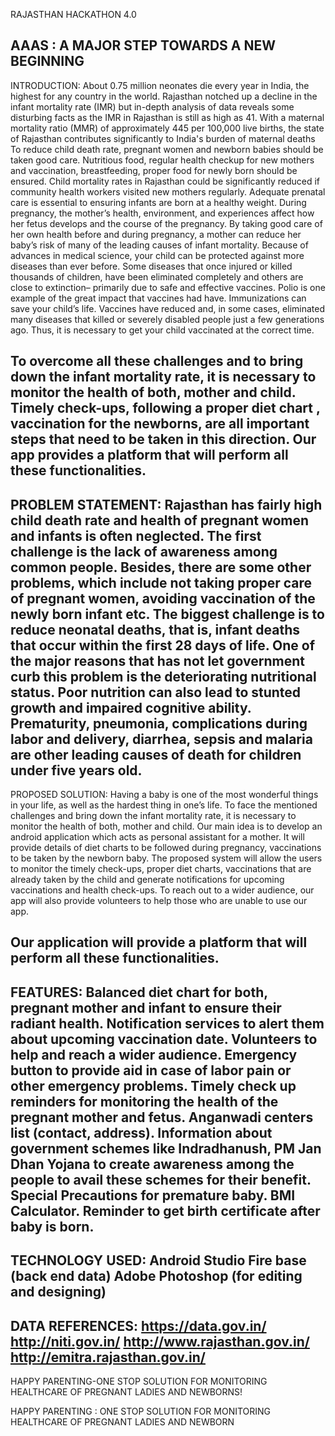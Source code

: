 RAJASTHAN HACKATHON 4.0

AAAS : A MAJOR STEP TOWARDS A NEW BEGINNING
-----------------------------------------------------------------------------------------------------------------------------------------------------------------------
INTRODUCTION:
About 0.75 million neonates die every year in India, the highest for any country in the world. Rajasthan notched up a decline in the infant mortality rate (IMR)  but in-depth analysis of data reveals some disturbing  facts as the IMR in Rajasthan is still as high as 41. 
With a maternal mortality ratio (MMR) of approximately 445 per 100,000 live births, the state of Rajasthan contributes significantly to India's burden of maternal deaths
To reduce child death rate, pregnant women and newborn babies should be taken good care. Nutritious food, regular health checkup for new mothers and vaccination, breastfeeding, proper food for newly born should be ensured.
Child mortality rates in Rajasthan could be significantly reduced if community health workers visited new mothers regularly. Adequate prenatal care is essential to ensuring infants are born at a healthy weight. During pregnancy, the mother’s health, environment, and experiences affect how her fetus develops and the course of the pregnancy. By taking good care of her own health before and during pregnancy, a mother can reduce her baby’s risk of many of the leading causes of infant mortality. 
Because of advances in medical science, your child can be protected against more diseases than ever before. Some diseases that once injured or killed thousands of children, have been eliminated completely and others are close to extinction– primarily due to safe and effective vaccines. Polio is one example of the great impact that vaccines had have. Immunizations can save your child’s life. Vaccines have reduced and, in some cases, eliminated many diseases that killed or severely disabled people just a few generations ago. Thus, it is necessary to get your child vaccinated at the correct time. 

To overcome all these challenges and to bring down the infant mortality rate, it is necessary to monitor the health of both, mother and  child. Timely check-ups, following a proper diet chart , vaccination for the newborns, are all important steps that need to be taken in this direction. Our app provides a platform that will perform all these functionalities.
-----------------------------------------------------------------------------------------------------------------------------------------------------------------------
PROBLEM STATEMENT:
Rajasthan has fairly high child death rate and health of pregnant women and infants is often neglected. The first challenge is the lack of awareness among common people. Besides, there are some other problems, which include not taking proper care of pregnant women, avoiding vaccination of the newly born infant etc. The biggest challenge is to reduce neonatal deaths, that is, infant deaths that occur within the first 28 days of life. One of the major reasons that has not let government curb this problem is the deteriorating nutritional status. Poor nutrition can also lead to stunted growth and impaired cognitive ability. Prematurity, pneumonia, complications during labor and delivery, diarrhea, sepsis and malaria are other leading causes of death for children under five years old. 
-----------------------------------------------------------------------------------------------------------------------------------------------------------------------
PROPOSED SOLUTION:
Having a baby is one of the most wonderful things in your life, as well as the hardest thing in one’s life. To face the mentioned challenges and bring down the infant mortality rate, it is necessary to monitor the health of both, mother and child.
Our main idea is to develop an android application which acts as personal assistant for a mother. It will provide details of diet charts to be followed during pregnancy, vaccinations to be taken by the newborn baby. The proposed system will allow the users to monitor the timely check-ups, proper diet charts, vaccinations that are already taken by the child and generate notifications for upcoming vaccinations and health check-ups. To reach out to a wider audience, our app will also provide volunteers to help those who are unable to use our app. 

Our application will provide a platform that will perform all these functionalities.
-----------------------------------------------------------------------------------------------------------------------------------------------------------------------
FEATURES:
Balanced diet chart for both, pregnant mother and infant to ensure their radiant health.
Notification services to alert them about upcoming vaccination date.
Volunteers to help and reach a wider audience.
Emergency button to provide aid in case of labor pain or other emergency problems.
Timely check up reminders for monitoring the health of the pregnant mother and fetus.
Anganwadi centers list (contact, address).
Information about government schemes like Indradhanush, PM Jan Dhan Yojana to create awareness among the people to avail these schemes for their benefit.
Special Precautions for premature baby.
BMI Calculator.
Reminder to get birth certificate after baby is born.
-----------------------------------------------------------------------------------------------------------------------------------------------------------------------
TECHNOLOGY USED:
Android Studio
Fire base (back end data)
Adobe Photoshop (for editing and designing)
-----------------------------------------------------------------------------------------------------------------------------------------------------------------------
DATA REFERENCES:
https://data.gov.in/
http://niti.gov.in/
http://www.rajasthan.gov.in/
http://emitra.rajasthan.gov.in/
-----------------------------------------------------------------------------------------------------------------------------------------------------------------------
HAPPY PARENTING-ONE STOP SOLUTION FOR MONITORING HEALTHCARE OF PREGNANT LADIES AND NEWBORNS!
















HAPPY PARENTING : ONE STOP SOLUTION FOR MONITORING HEALTHCARE OF PREGNANT LADIES AND NEWBORN
